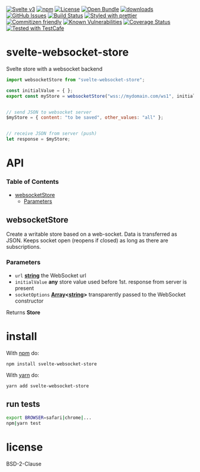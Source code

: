 [![Svelte v3](https://img.shields.io/badge/svelte-v3-orange.svg)](https://svelte.dev)
[![npm](https://img.shields.io/npm/v/svelte-websocket-store.svg)](https://www.npmjs.com/package/svelte-websocket-store)
[![License](https://img.shields.io/badge/License-BSD%203--Clause-blue.svg)](https://opensource.org/licenses/BSD-3-Clause)
[![Open Bundle](https://bundlejs.com/badge-light.svg)](https://bundlejs.com/?q=svelte-websocket-store)
[![downloads](http://img.shields.io/npm/dm/svelte-websocket-store.svg?style=flat-square)](https://npmjs.org/package/svelte-websocket-store)
[![GitHub Issues](https://img.shields.io/github/issues/arlac77/svelte-websocket-store.svg?style=flat-square)](https://github.com/arlac77/svelte-websocket-store/issues)
[![Build Status](https://img.shields.io/endpoint.svg?url=https%3A%2F%2Factions-badge.atrox.dev%2Farlac77%2Fsvelte-websocket-store%2Fbadge\&style=flat)](https://actions-badge.atrox.dev/arlac77/svelte-websocket-store/goto)
[![Styled with prettier](https://img.shields.io/badge/styled_with-prettier-ff69b4.svg)](https://github.com/prettier/prettier)
[![Commitizen friendly](https://img.shields.io/badge/commitizen-friendly-brightgreen.svg)](http://commitizen.github.io/cz-cli/)
[![Known Vulnerabilities](https://snyk.io/test/github/arlac77/svelte-websocket-store/badge.svg)](https://snyk.io/test/github/arlac77/svelte-websocket-store)
[![Coverage Status](https://coveralls.io/repos/arlac77/svelte-websocket-store/badge.svg)](https://coveralls.io/github/arlac77/svelte-websocket-store)
[![Tested with TestCafe](https://img.shields.io/badge/tested%20with-TestCafe-2fa4cf.svg)](https://github.com/DevExpress/testcafe)

# svelte-websocket-store

Svelte store with a websocket backend

```js
import websocketStore from "svelte-websocket-store";

const initialValue = { };
export const myStore = websocketStore("wss://mydomain.com/ws1", initialValue, ['option 1', 'option 2']);


// send JSON to websocket server
$myStore = { content: "to be saved", other_values: "all" };


// receive JSON from server (push)
let response = $myStore;
```

# API

<!-- Generated by documentation.js. Update this documentation by updating the source code. -->

### Table of Contents

*   [websocketStore](#websocketstore)
    *   [Parameters](#parameters)

## websocketStore

Create a writable store based on a web-socket.
Data is transferred as JSON.
Keeps socket open (reopens if closed) as long as there are subscriptions.

### Parameters

*   `url` **[string](https://developer.mozilla.org/docs/Web/JavaScript/Reference/Global_Objects/String)** the WebSocket url
*   `initialValue` **any** store value used before 1st. response from server is present
*   `socketOptions` **[Array](https://developer.mozilla.org/docs/Web/JavaScript/Reference/Global_Objects/Array)<[string](https://developer.mozilla.org/docs/Web/JavaScript/Reference/Global_Objects/String)>** transparently passed to the WebSocket constructor

Returns **Store**&#x20;

# install

With [npm](http://npmjs.org) do:

```shell
npm install svelte-websocket-store
```

With [yarn](https://yarnpkg.com) do:

```shell
yarn add svelte-websocket-store
```

## run tests

```sh
export BROWSER=safari|chrome|...
npm|yarn test
```

# license

BSD-2-Clause
